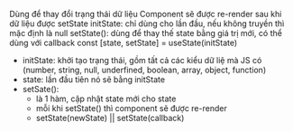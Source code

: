 Dùng để thay đổi trạng thái dữ liệu
Component sẽ được re-render sau khi dữ liệu được setState
initState: chỉ dùng cho lần đầu, nếu không truyền thì mặc định là null
setState(): dùng để thay thế state bằng giá trị mới, có thể dùng với callback
const [state, setState] = useState(initState)

+ initState: khởi tạo trạng thái, 
            gồm tất cả các kiểu dữ liệ mà JS có (number, string, null, underfined, boolean, array, object, function)
+ state: lần đầu tiên nó sẽ bằng initState
+ setSate(): 
    - là 1 hàm, cập nhật state mới cho state
    - mỗi khi setState() thì component sẽ được re-render
    - setState(newState) || setState(callback) 
